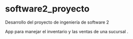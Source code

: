 # software2_proyecto
Desarrollo del proyecto de ingeniería de software 2

App para manejar el inventario y las ventas de una sucursal
.